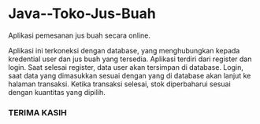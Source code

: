 # Java--Toko-Jus-Buah
Aplikasi pemesanan jus buah secara online.

Aplikasi ini terkoneksi dengan database, yang menghubungkan kepada kredential user dan jus buah yang tersedia.
Aplikasi terdiri dari register dan login. Saat selesai register, data user akan tersimpan di database.
Login, saat data yang dimasukkan sesuai dengan yang di database akan lanjut ke halaman transaksi.
Ketika transaksi selesai, stok diperbaharui sesuai dengan kuantitas yang dipilih.

<h3>TERIMA KASIH</h3>
